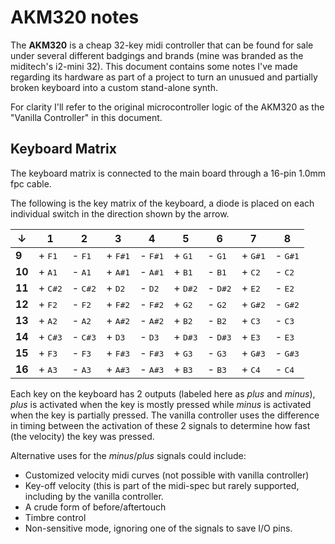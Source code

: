# AKM320 notes

The **AKM320** is a cheap 32-key midi controller that can be found for sale under several different badgings and brands (mine was branded as the miditech's i2-mini 32). This document contains some notes I've made regarding its hardware as part of a project to turn an unusued and partially broken keyboard into a custom stand-alone synth.

<insert photo of keyboard>

For clarity I'll refer to the original microcontroller logic of the AKM320 as the "Vanilla Controller" in this document.
  
## Keyboard Matrix

The keyboard matrix is connected to the main board through a 16-pin 1.0mm fpc cable.
  
<insert photo of cable>

The following is the key matrix of the keyboard, a <insert resistance> diode is placed on each individual switch in the direction shown by the arrow.

  |  ↓   | 1 | 2 | 3 | 4 | 5 | 6 | 7 | 8 |
|------|---|---|---|---|---|---|---|---|
| **9**|+ <kbd>F1</kbd>|- <kbd>F1</kbd>|+ <kbd>F#1</kbd>|- <kbd>F#1</kbd>|+ <kbd>G1</kbd>|- <kbd>G1</kbd>|+ <kbd>G#1</kbd>|- <kbd>G#1</kbd>|
|**10**|+ <kbd>A1</kbd>|- <kbd>A1</kbd>|+ <kbd>A#1</kbd>|- <kbd>A#1</kbd>|+ <kbd>B1</kbd>|- <kbd>B1</kbd>|+ <kbd>C2</kbd>|- <kbd>C2</kbd>|
|**11**|+ <kbd>C#2</kbd>|- <kbd>C#2</kbd>|+ <kbd>D2</kbd>|- <kbd>D2</kbd>|+ <kbd>D#2</kbd>|- <kbd>D#2</kbd>|+ <kbd>E2</kbd>|- <kbd>E2</kbd>|
|**12**|+ <kbd>F2</kbd>|- <kbd>F2</kbd>|+ <kbd>F#2</kbd>|- <kbd>F#2</kbd>|+ <kbd>G2</kbd>|- <kbd>G2</kbd>|+ <kbd>G#2</kbd>|- <kbd>G#2</kbd>|
|**13**|+ <kbd>A2</kbd>|- <kbd>A2</kbd>|+ <kbd>A#2</kbd>|- <kbd>A#2</kbd>|+ <kbd>B2</kbd>|- <kbd>B2</kbd>|+ <kbd>C3</kbd>|- <kbd>C3</kbd>|
|**14**|+ <kbd>C#3</kbd>|- <kbd>C#3</kbd>|+ <kbd>D3</kbd>|- <kbd>D3</kbd>|+ <kbd>D#3</kbd>|- <kbd>D#3</kbd>|+ <kbd>E3</kbd>|- <kbd>E3</kbd>|
|**15**|+ <kbd>F3</kbd>|- <kbd>F3</kbd>|+ <kbd>F#3</kbd>|- <kbd>F#3</kbd>|+ <kbd>G3</kbd>|- <kbd>G3</kbd>|+ <kbd>G#3</kbd>|- <kbd>G#3</kbd>|
|**16**|+ <kbd>A3</kbd>|- <kbd>A3</kbd>|+ <kbd>A#3</kbd>|- <kbd>A#3</kbd>|+ <kbd>B3</kbd>|- <kbd>B3</kbd>|+ <kbd>C4</kbd>|- <kbd>C4</kbd>|
  
Each key on the keyboard has 2 outputs (labeled here as *plus* and *minus*), *plus* is activated when the key is mostly pressed while *minus* is activated when the key is partially pressed. The vanilla controller uses the difference in timing between the activation of these 2 signals to determine how fast (the velocity) the key was pressed. 

Alternative uses for the *minus*/*plus* signals could include:

* Customized velocity midi curves (not possible with vanilla controller)
* Key-off velocity (this is part of the midi-spec but rarely supported, including by the vanilla controller.
* A crude form of before/aftertouch 
* Timbre control
* Non-sensitive mode, ignoring one of the signals to save I/O pins.
